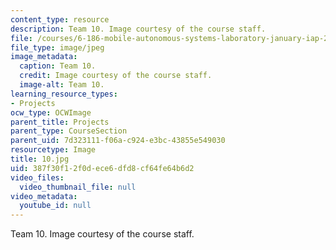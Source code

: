 ```yaml
---
content_type: resource
description: Team 10. Image courtesy of the course staff.
file: /courses/6-186-mobile-autonomous-systems-laboratory-january-iap-2005/387f30f12f0dece6dfd8cf64fe64b6d2_10.jpg
file_type: image/jpeg
image_metadata:
  caption: Team 10.
  credit: Image courtesy of the course staff.
  image-alt: Team 10.
learning_resource_types:
- Projects
ocw_type: OCWImage
parent_title: Projects
parent_type: CourseSection
parent_uid: 7d323111-f06a-c924-e3bc-43855e549030
resourcetype: Image
title: 10.jpg
uid: 387f30f1-2f0d-ece6-dfd8-cf64fe64b6d2
video_files:
  video_thumbnail_file: null
video_metadata:
  youtube_id: null
---
```

Team 10. Image courtesy of the course staff.


